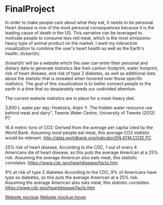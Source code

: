 # FinalProject


In order to make people care about what they eat, it needs to be personal. Heart disease is one of the most personal consequences because it is the leading cause of death in the US. This narrative can be leveraged to motivate people to consume less red meat, which is the most emissions-heavy type of animal product on the market. I want my interactive visualization to combine the user's heart health as well as the Earth's health: (h/eart)h/.

(h/eart)h/ will be a website which the user can enter their personal and dietary data to generate statistics like their carbon footprint, water footprint, risk of heart disease, and risk of type 2 diabetes, as well as additional data about the statistic that is revealed when hovered over those specific statistics. The goal of this visualization is to better connect people to the earth in a time that so desparately needs our undivided attention.

The current website statistics are in place for a meat-heavy diet.

3,600 L water per day: 
  Hoekstra, Arjen Y. The hidden water resource use behind
  meat and dairy", Twente Water Centre, University of Twente (2012) P7
  
16.4 metric tons of CO2:
  Derived from the average per capita cited by the World Bank. Assuming most people eat meat, this average CO2 statistic would be relevant. 
  http://data.worldbank.org/indicator/EN.ATM.CO2E.PC
  
25% risk of heart disease,
  According to the CDC, 1 out of every 4 Americans die of heart disease, so this puts the average American at a 25% risk. Assuming the average American also eats meat, this statistic correlates.
  https://www.cdc.gov/heartdisease/facts.htm
  

9% at risk of type 2 diabetes
  According to the CDC, 9% of Americans have type so diabetes, so this puts the average American at a 25% risk. Assuming the average American also eats meat, this statistic correlates.
  https://www.cdc.gov/heartdisease/facts.htm


[Website mockup](http://i.imgur.com/GrN76fN.jpg)
[Website mockup hover](http://i.imgur.com/MQrGWAF.jpg)
